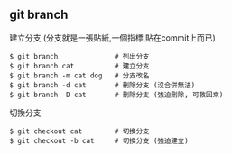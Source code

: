 ## git branch
建立分支 (分支就是一張貼紙,一個指標,貼在commit上而已)
```
$ git branch              # 列出分支
$ git branch cat          # 建立分支
$ git branch -m cat dog   # 分支改名
$ git branch -d cat       # 刪除分支 (沒合併無法)
$ git branch -D cat       # 刪除分支 (強迫刪除, 可救回來)
```

切換分支
```
$ git checkout cat        # 切換分支
$ git checkout -b cat     # 切換分支 (強迫建立)
```
